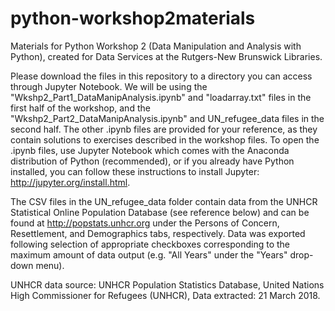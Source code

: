 # python-workshop2materials
Materials for Python Workshop 2 (Data Manipulation and Analysis with Python), created for Data Services at the Rutgers-New Brunswick Libraries.

Please download the files in this repository to a directory you can access through Jupyter Notebook. We will be using the "Wkshp2_Part1_DataManipAnalysis.ipynb" and "loadarray.txt" files in the first half of the workshop, and the "Wkshp2_Part2_DataManipAnalysis.ipynb" and UN_refugee_data files in the second half. The other .ipynb files are provided for your reference, as they contain solutions to exercises described in the workshop files. To open the .ipynb files, use Jupyter Notebook which comes with the Anaconda distribution of Python (recommended), or if you already have Python installed, you can follow these instructions to install Jupyter: http://jupyter.org/install.html.

The CSV files in the UN_refugee_data folder contain data from the UNHCR Statistical Online Population Database (see reference below) and can be found at http://popstats.unhcr.org under the Persons of Concern, Resettlement, and Demographics tabs, respectively. Data was exported following selection of appropriate checkboxes corresponding to the maximum amount of data output (e.g. "All Years" under the "Years" drop-down menu).


UNHCR data source:
UNHCR Population Statistics Database, United Nations High Commissioner for Refugees (UNHCR), Data extracted: 21 March 2018.
